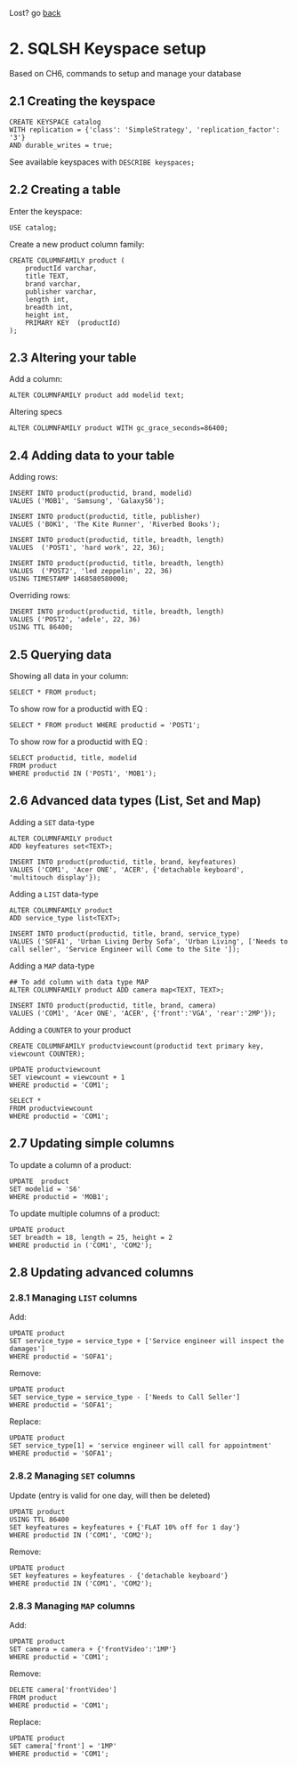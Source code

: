 Lost? go [back](./../readme.md)

# 2. SQLSH Keyspace setup

Based on CH6, commands to setup and manage your database

## 2.1 Creating the keyspace

```
CREATE KEYSPACE catalog 
WITH replication = {'class': 'SimpleStrategy', 'replication_factor': '3'}  
AND durable_writes = true;
```

See available keyspaces with `DESCRIBE keyspaces;`


## 2.2 Creating a table

Enter the keyspace:
```
USE catalog;
```
Create a new product column family:
```
CREATE COLUMNFAMILY product (
    productId varchar,
    title TEXT,
    brand varchar,
    publisher varchar,
    length int,
    breadth int,
    height int,
    PRIMARY KEY  (productId) 
);
```

## 2.3 Altering your table

Add a column: 
```
ALTER COLUMNFAMILY product add modelid text;
```

Altering specs
```
ALTER COLUMNFAMILY product WITH gc_grace_seconds=86400;
```

## 2.4 Adding data to your table

Adding rows:
```
INSERT INTO product(productid, brand, modelid) 
VALUES ('MOB1', 'Samsung', 'GalaxyS6');

INSERT INTO product(productid, title, publisher) 
VALUES ('BOK1', 'The Kite Runner', 'Riverbed Books');

INSERT INTO product(productid, title, breadth, length) 
VALUES  ('POST1', 'hard work', 22, 36);

INSERT INTO product(productid, title, breadth, length) 
VALUES  ('POST2', 'led zeppelin', 22, 36) 
USING TIMESTAMP 1468580580000;
```

Overriding rows:
```
INSERT INTO product(productid, title, breadth, length) 
VALUES ('POST2', 'adele', 22, 36) 
USING TTL 86400;
```

## 2.5 Querying data

Showing all data in your column:
```
SELECT * FROM product;
```

To show row for a productid with EQ :
```
SELECT * FROM product WHERE productid = 'POST1';
```

To show row for a productid with EQ :
```
SELECT productid, title, modelid 
FROM product 
WHERE productid IN ('POST1', 'MOB1');
```

## 2.6 Advanced data types (List, Set and Map)

Adding a `SET` data-type 
```
ALTER COLUMNFAMILY product 
ADD keyfeatures set<TEXT>;

INSERT INTO product(productid, title, brand, keyfeatures) 
VALUES ('COM1', 'Acer ONE', 'ACER', {'detachable keyboard', 'multitouch display'}); 
```

Adding a `LIST` data-type 
```
ALTER COLUMNFAMILY product 
ADD service_type list<TEXT>;

INSERT INTO product(productid, title, brand, service_type) 
VALUES ('SOFA1', 'Urban Living Derby Sofa', 'Urban Living', ['Needs to call seller', 'Service Engineer will Come to the Site ']);
```

Adding a `MAP` data-type 
```
## To add column with data type MAP
ALTER COLUMNFAMILY product ADD camera map<TEXT, TEXT>;

INSERT INTO product(productid, title, brand, camera) 
VALUES ('COM1', 'Acer ONE', 'ACER', {'front':'VGA', 'rear':'2MP'});
```

Adding a `COUNTER` to your product
```
CREATE COLUMNFAMILY productviewcount(productid text primary key, viewcount COUNTER);

UPDATE productviewcount 
SET viewcount = viewcount + 1 
WHERE productid = 'COM1';

SELECT * 
FROM productviewcount 
WHERE productid = 'COM1';
```

## 2.7 Updating simple columns

To update a column of a product:
```
UPDATE  product 
SET modelid = 'S6' 
WHERE productid = 'MOB1';
```

To update multiple columns of a product:
```
UPDATE product 
SET breadth = 18, length = 25, height = 2 
WHERE productid in ('COM1', 'COM2');
```

## 2.8 Updating advanced columns

### 2.8.1 Managing `LIST` columns

Add:
```
UPDATE product 
SET service_type = service_type + ['Service engineer will inspect the damages'] 
WHERE productid = 'SOFA1';
```

Remove:
```
UPDATE product 
SET service_type = service_type - ['Needs to Call Seller'] 
WHERE productid = 'SOFA1';
```

Replace:
```
UPDATE product 
SET service_type[1] = 'service engineer will call for appointment' 
WHERE productid = 'SOFA1';
```

### 2.8.2 Managing `SET` columns

Update (entry is valid for one day, will then be deleted)
```
UPDATE product 
USING TTL 86400 
SET keyfeatures = keyfeatures + {'FLAT 10% off for 1 day'} 
WHERE productid IN ('COM1', 'COM2');
```

Remove:
```
UPDATE product 
SET keyfeatures = keyfeatures - {'detachable keyboard'} 
WHERE productid IN ('COM1', 'COM2');
```

### 2.8.3 Managing `MAP` columns

Add:
```
UPDATE product 
SET camera = camera + {'frontVideo':'1MP'} 
WHERE productid = 'COM1';
```

Remove:
```
DELETE camera['frontVideo'] 
FROM product 
WHERE productid = 'COM1';

```

Replace:
```
UPDATE product 
SET camera['front'] = '1MP' 
WHERE productid = 'COM1';
```
